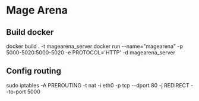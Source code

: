 # Mage Arena

## Build docker
docker build . -t magearena_server
docker run --name="magearena" -p 5000-5020:5000-5020 -e PROTOCOL='HTTP' -d magearena_server 

## Config routing
sudo iptables -A PREROUTING -t nat -i eth0 -p tcp --dport 80 -j REDIRECT --to-port 5000
